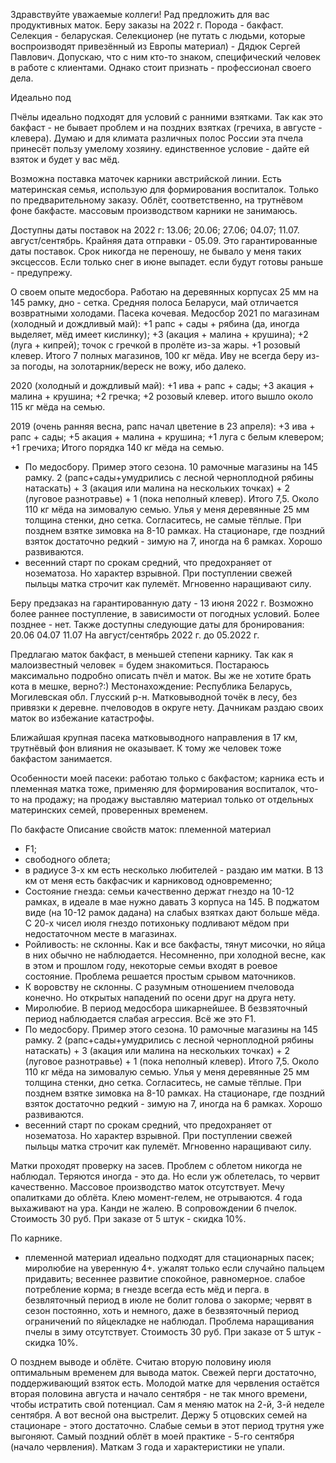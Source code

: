 Здравствуйте уважаемые коллеги!
Рад предложить для вас продуктивных маток. Беру заказы на 2022 г.
Порода - бакфаст. Селекция - беларуская. Селекционер (не путать с людьми, которые воспроизводят привезённый из Европы материал) -  Дядюк Сергей Павлович. Допускаю, что с ним кто-то знаком, специфический человек в работе с клиентами. Однако стоит признать - профессионал своего дела.

Идеально под

Пчёлы идеально подходят для условий с ранними взятками. Так как это бакфаст - не бывает проблем и на поздних взятках (гречиха, в августе - клевера). Думаю и для климата различных полос России эта пчела принесёт пользу умелому хозяину. единственное условие - дайте ей взяток и будет у вас мёд.

Возможна поставка маточек карники австрийской линии. Есть материнская семья, использую для формирования воспиталок. Только по предварительному заказу. Облёт, соответственно, на трутнёвом фоне бакфасте. массовым производством карники не занимаюсь.

Доступны даты поставок на 2022 г:
13.06;
20.06;
27.06;
04.07;
11.07.
август/сентябрь. Крайняя дата отправки - 05.09.
Это гарантированные даты поставок. Срок никогда не переношу, не бывало у меня таких эксцессов. Если только снег в июне выпадет. если будут готовы раньше - предупрежу.

О своем опыте медосбора. 
Работаю на деревянных корпусах 25 мм на 145 рамку, дно - сетка. Средняя полоса Беларуси, май отличается возвратными холодами. Пасека кочевая. Медосбор 2021 по магазинам (холодный и дождливый май):
+1 рапс + сады + рябина (да, иногда выделяет, мёд имеет кислинку);
+3 (акация + малина + крушина);
+2 (луга + кипрей); точок с гречкой в пролёте из-за жары.
+1 розовый клевер.
Итого 7 полных магазинов, 100 кг мёда. Иву не всегда беру из-за погоды, на золотарник/вереск не вожу, ибо далеко.

2020 (холодный и дождливый май):
+1 ива + рапс + сады;
+3 акация + малина + крушина;
+2 гречка;
+2 розовый клевер.
итого вышло около 115 кг мёда на семью.

2019 (очень ранняя весна, рапс начал цветение в 23 апреля):
+3 ива + рапс + сады;
+5 акация + малина + крушина;
+1 луга с белым клевером;
+1 гречиха;
Итого порядка 140 кг мёда на семью.




- По медосбору. Пример этого сезона. 10 рамочные магазины на 145 рамку. 2 (рапс+сады+умудрились с лесной черноплодной рябины натаскать) + 3 (акация или малина на нескольких точках) + 2 (луговое разнотравье) + 1 (пока неполный клевер). Итого 7,5. Около 110 кг мёда на зимовалую семью. Улья у меня деревянные 25 мм толщина стенки, дно сетка. Согласитесь, не самые тёплые. При позднем взятке зимовка на 8-10 рамках. На стационаре, где поздний взяток достаточно редкий - зимую на 7, иногда на 6 рамках. Хорошо развиваются.
- весенний старт по срокам средний, что предохраняет от нозематоза. Но характер взрывной. При поступлении свежей пыльцы матка строчит как пулемёт. Мгновенно наращивают силу.





Беру предзаказ на гарантированную дату - 13 июня 2022 г.
Возможно более раннее поступление, в зависимости от погодных условий. Более позднее - нет.
Также доступны следующие даты для бронирования:
20.06
04.07
11.07
На август/сентябрь 2022 г. до 05.2022 г.





 


Предлагаю маток бакфаст, в меньшей степени карнику. Так как я малоизвестный человек = будем знакомиться. Постараюсь максимально подробно описать пчёл и маток. Вы же не хотите брать кота в мешке, верно?:)
Местонахождение: Республика Беларусь, Могилевская обл. Глусский р-н. Матковыводной точёк в лесу, без привязки к деревне. пчеловодов в округе нету. Дачникам раздаю своих маток во избежание катастрофы.




Ближайшая крупная пасека матковыводного направления в 17 км, трутнёвый фон влияния не оказывает. К тому же человек тоже бакфастом занимается.

Особенности моей пасеки:
работаю только с бакфастом;
карника есть и племенная матка тоже, применяю для формирования воспиталок, что-то на продажу;
на продажу выставляю материал только от отдельных материнских семей, проверенных временем.





По бакфасте
Описание свойств маток:
племенной материал
- F1;
- свободного облета;
- в радиусе 3-х км есть несколько любителей - раздаю им матки. В 13 км от меня есть бакфасчик и карниковод одновременно;
- Состояние гнезда: семьи качественно держат гнездо на 10-12 рамках, в идеале в мае нужно давать 3 корпуса на 145. В поджатом виде (на 10-12 рамок дадана) на слабых взятках дают больше мёда. С 20-х чисел июля гнездо потихоньку подливают мёдом при недостаточном месте в магазинах.
- Ройливость: не склонны. Как и все бакфасты, тянут мисочки, но яйца в них обычно не наблюдается.  Несомненно, при холодной весне, как в этом и прошлом году, некоторые семьи входят в роевое состояние. Проблема решается простым срывом маточников.
- К воровству не склонны. С разумным отношением пчеловода конечно. Но открытых нападений по осени друг на друга нету.
- Миролюбие. В период медосбора шикарнейшее. В безвзяточный период наблюдается слабая агрессия. Всё же это F1.
- По медосбору. Пример этого сезона. 10 рамочные магазины на 145 рамку. 2 (рапс+сады+умудрились с лесной черноплодной рябины натаскать) + 3 (акация или малина на нескольких точках) + 2 (луговое разнотравье) + 1 (пока неполный клевер). Итого 7,5. Около 110 кг мёда на зимовалую семью. Улья у меня деревянные 25 мм толщина стенки, дно сетка. Согласитесь, не самые тёплые. При позднем взятке зимовка на 8-10 рамках. На стационаре, где поздний взяток достаточно редкий - зимую на 7, иногда на 6 рамках. Хорошо развиваются.
- весенний старт по срокам средний, что предохраняет от нозематоза. Но характер взрывной. При поступлении свежей пыльцы матка строчит как пулемёт. Мгновенно наращивают силу.


Матки проходят проверку на засев. Проблем с облетом никогда не наблюдал. Теряются иногда - это да. Но если уж облетелась, то червит качественно. Массовое производство маток отсутствует. 
Мечу опалитками до облёта. Клею момент-гелем, не отрываются. 4 года выхаживают на ура. Канди не жалею. В сопровождении 6 пчелок.
Стоимость 30 руб. При заказе от 5 штук - скидка 10%.

По карнике. 
- племенной материал 
идеально подходят для стационарных пасек;
миролюбие на уверенную 4+. ужалят только если случайно пальцем придавить;
весеннее развитие спокойное, равномерное.
слабое потребление корма;
в гнезде всегда есть мёд и перга.
в безвляточный период в июле не болит голова о закорме;
червят в сезон постоянно, хоть и немного, даже в безвзяточный период ограничений по яйцекладке не наблюдал. Проблема наращивания пчелы в зиму отсутствует.
Стоимость 30 руб. При заказе от 5 штук - скидка 10%.

О позднем выводе и облёте. Считаю вторую половину июля оптимальным временем для вывода маток. Свежей перги достаточно, поддерживающий взяток есть. Молодой матке для червления остаётся вторая половина августа и начало сентября - не так много времени, чтобы истратить свой потенциал. Сам я меняю маток на 2-й, 3-й неделе сентября. А вот весной она выстрелит.
Держу 5 отцовских семей на стационаре - этого достаточно. Слабые семьи в этот период трутня уже выгоняют. Самый поздний облёт в моей практике - 5-го сентября (начало червления). Маткам 3 года и характеристики не упали.


